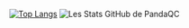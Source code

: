 [![Top Langs](https://github-readme-stats.vercel.app/api/top-langs/?username=anuraghazra&hide=javascript,html)](https://github.com/anuraghazra/github-readme-stats)
![Les Stats GitHub de PandaQC](https://github-readme-stats.vercel.app/api?username=PandaDEVhazra&show_icons=true&theme=radical)
